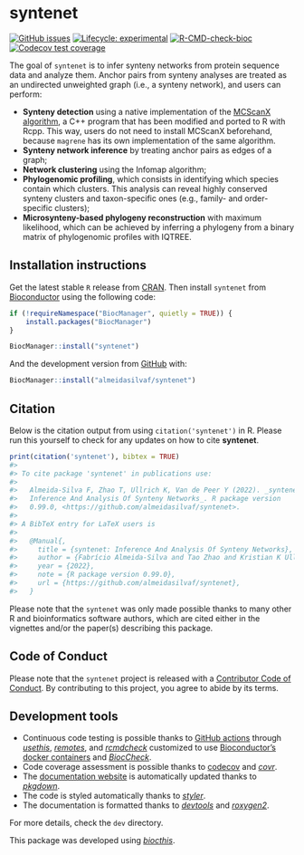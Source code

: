 
<!-- README.md is generated from README.Rmd. Please edit that file -->

# syntenet

<!-- badges: start -->

[![GitHub
issues](https://img.shields.io/github/issues/almeidasilvaf/syntenet)](https://github.com/almeidasilvaf/syntenet/issues)
[![Lifecycle:
experimental](https://img.shields.io/badge/lifecycle-experimental-orange.svg)](https://lifecycle.r-lib.org/articles/stages.html#experimental)
[![R-CMD-check-bioc](https://github.com/almeidasilvaf/syntenet/workflows/R-CMD-check-bioc/badge.svg)](https://github.com/almeidasilvaf/syntenet/actions)
[![Codecov test
coverage](https://codecov.io/gh/almeidasilvaf/syntenet/branch/master/graph/badge.svg)](https://codecov.io/gh/almeidasilvaf/syntenet?branch=master)
<!-- badges: end -->

The goal of `syntenet` is to infer synteny networks from protein
sequence data and analyze them. Anchor pairs from synteny analyses are
treated as an undirected unweighted graph (i.e., a synteny network), and
users can perform:

-   **Synteny detection** using a native implementation of the [MCScanX
    algorithm](https://doi.org/10.1093/nar/gkr1293), a C++ program that
    has been modified and ported to R with Rcpp. This way, users do not
    need to install MCScanX beforehand, because `magrene` has its own
    implementation of the same algorithm.
-   **Synteny network inference** by treating anchor pairs as edges of a
    graph;
-   **Network clustering** using the Infomap algorithm;
-   **Phylogenomic profiling**, which consists in identifying which
    species contain which clusters. This analysis can reveal highly
    conserved synteny clusters and taxon-specific ones (e.g., family-
    and order-specific clusters);
-   **Microsynteny-based phylogeny reconstruction** with maximum
    likelihood, which can be achieved by inferring a phylogeny from a
    binary matrix of phylogenomic profiles with IQTREE.

## Installation instructions

Get the latest stable `R` release from
[CRAN](http://cran.r-project.org/). Then install `syntenet` from
[Bioconductor](http://bioconductor.org/) using the following code:

``` r
if (!requireNamespace("BiocManager", quietly = TRUE)) {
    install.packages("BiocManager")
}

BiocManager::install("syntenet")
```

And the development version from
[GitHub](https://github.com/almeidasilvaf/syntenet) with:

``` r
BiocManager::install("almeidasilvaf/syntenet")
```

## Citation

Below is the citation output from using `citation('syntenet')` in R.
Please run this yourself to check for any updates on how to cite
**syntenet**.

``` r
print(citation('syntenet'), bibtex = TRUE)
#> 
#> To cite package 'syntenet' in publications use:
#> 
#>   Almeida-Silva F, Zhao T, Ullrich K, Van de Peer Y (2022). _syntenet:
#>   Inference And Analysis Of Synteny Networks_. R package version
#>   0.99.0, <https://github.com/almeidasilvaf/syntenet>.
#> 
#> A BibTeX entry for LaTeX users is
#> 
#>   @Manual{,
#>     title = {syntenet: Inference And Analysis Of Synteny Networks},
#>     author = {Fabrício Almeida-Silva and Tao Zhao and Kristian K Ullrich and Yves {Van de Peer}},
#>     year = {2022},
#>     note = {R package version 0.99.0},
#>     url = {https://github.com/almeidasilvaf/syntenet},
#>   }
```

Please note that the `syntenet` was only made possible thanks to many
other R and bioinformatics software authors, which are cited either in
the vignettes and/or the paper(s) describing this package.

## Code of Conduct

Please note that the `syntenet` project is released with a [Contributor
Code of Conduct](http://bioconductor.org/about/code-of-conduct/). By
contributing to this project, you agree to abide by its terms.

## Development tools

-   Continuous code testing is possible thanks to [GitHub
    actions](https://www.tidyverse.org/blog/2020/04/usethis-1-6-0/)
    through *[usethis](https://CRAN.R-project.org/package=usethis)*,
    *[remotes](https://CRAN.R-project.org/package=remotes)*, and
    *[rcmdcheck](https://CRAN.R-project.org/package=rcmdcheck)*
    customized to use [Bioconductor’s docker
    containers](https://www.bioconductor.org/help/docker/) and
    *[BiocCheck](https://bioconductor.org/packages/3.15/BiocCheck)*.
-   Code coverage assessment is possible thanks to
    [codecov](https://codecov.io/gh) and
    *[covr](https://CRAN.R-project.org/package=covr)*.
-   The [documentation website](http://almeidasilvaf.github.io/syntenet)
    is automatically updated thanks to
    *[pkgdown](https://CRAN.R-project.org/package=pkgdown)*.
-   The code is styled automatically thanks to
    *[styler](https://CRAN.R-project.org/package=styler)*.
-   The documentation is formatted thanks to
    *[devtools](https://CRAN.R-project.org/package=devtools)* and
    *[roxygen2](https://CRAN.R-project.org/package=roxygen2)*.

For more details, check the `dev` directory.

This package was developed using
*[biocthis](https://bioconductor.org/packages/3.15/biocthis)*.
